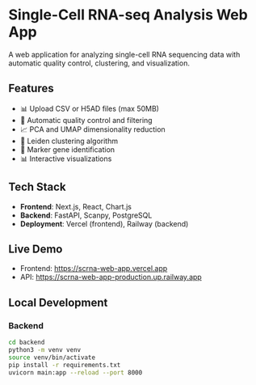# Single-Cell RNA-seq Analysis Web App

A web application for analyzing single-cell RNA sequencing data with automatic quality control, clustering, and visualization.

## Features

- 📊 Upload CSV or H5AD files (max 50MB)
- 🔬 Automatic quality control and filtering
- 📈 PCA and UMAP dimensionality reduction
- 🎯 Leiden clustering algorithm
- 🧬 Marker gene identification
- 📊 Interactive visualizations

## Tech Stack

- **Frontend**: Next.js, React, Chart.js
- **Backend**: FastAPI, Scanpy, PostgreSQL
- **Deployment**: Vercel (frontend), Railway (backend)

## Live Demo

- Frontend: https://scrna-web-app.vercel.app
- API: https://scrna-web-app-production.up.railway.app

## Local Development

### Backend
```bash
cd backend
python3 -m venv venv
source venv/bin/activate
pip install -r requirements.txt
uvicorn main:app --reload --port 8000
